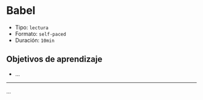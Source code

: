 # Babel

* Tipo: `lectura`
* Formato: `self-paced`
* Duración: `10min`

## Objetivos de aprendizaje

* ...

***

...
